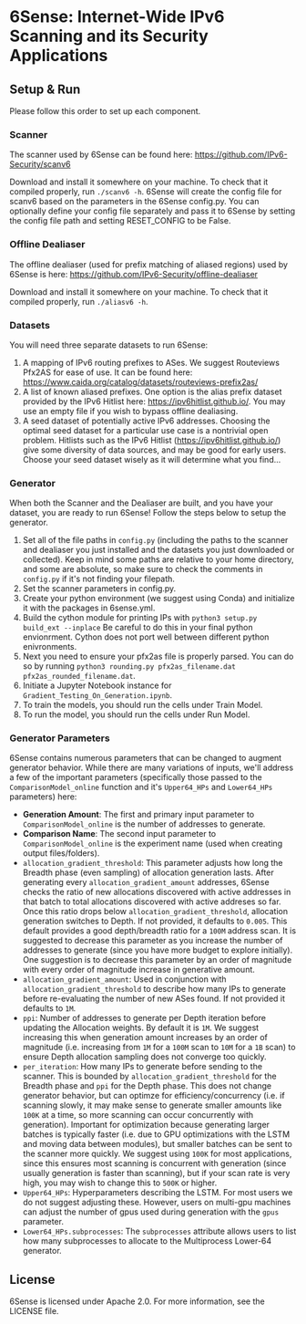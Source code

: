 # 6Sense: Internet-Wide IPv6 Scanning and its Security Applications

## Setup & Run

Please follow this order to set up each component.

### Scanner

The scanner used by 6Sense can be found here: https://github.com/IPv6-Security/scanv6

Download and install it somewhere on your machine. To check that it compiled properly, run `./scanv6 -h`. 6Sense will create the config file for scanv6 based on the parameters in the 6Sense config.py. You can optionally define your config file separately and pass it to 6Sense by setting the config file path and setting RESET_CONFIG to be False. 

### Offline Dealiaser

The offline dealiaser (used for prefix matching of aliased regions) used by 6Sense is here: https://github.com/IPv6-Security/offline-dealiaser

Download and install it somewhere on your machine. To check that it compiled properly, run `./aliasv6 -h`.

### Datasets
You will need three separate datasets to run 6Sense:

1. A mapping of IPv6 routing prefixes to ASes. We suggest Routeviews Pfx2AS for ease of use. It can be found here: https://www.caida.org/catalog/datasets/routeviews-prefix2as/
2. A list of known aliased prefixes. One option is the alias prefix dataset provided by the IPv6 Hitlist here: https://ipv6hitlist.github.io/. You may use an empty file if you wish to bypass offline dealiasing. 
3. A seed dataset of potentially active IPv6 addresses. Choosing the optimal seed dataset for a particular use case is a nontrivial open problem. Hitlists such as the IPv6 Hitlist (https://ipv6hitlist.github.io/) give some diversity of data sources, and may be good for early users. Choose your seed dataset wisely as it will determine what you find...


### Generator

When both the Scanner and the Dealiaser are built, and you have your dataset, you are ready to run 6Sense! Follow the steps below to setup the generator.

1. Set all of the file paths in `config.py` (including the paths to the scanner and dealiaser you just installed and the datasets you just downloaded or collected). Keep in mind some paths are relative to your home directory, and some are absolute, so make sure to check the comments in `config.py` if it's not finding your filepath.
2. Set the scanner parameters in config.py. 
3. Create your python environment (we suggest using Conda) and initialize it with the packages in 6sense.yml.
4. Build the cython module for printing IPs with  `python3 setup.py build_ext --inplace` Be careful to do this in your final python envionrment. Cython does not port well between different python enivronments. 
5. Next you need to ensure your pfx2as file is properly parsed. You can do so by running `python3 rounding.py pfx2as_filename.dat pfx2as_rounded_filename.dat`.
6. Initiate a Jupyter Notebook instance for `Gradient_Testing_On_Generation.ipynb`.
7. To train the models, you should run the cells under Train Model.
8. To run the model, you should run the cells under Run Model.

### Generator Parameters
6Sense contains numerous parameters that can be changed to augment generator behavior. While there are many variations of inputs, we'll address a few of the important parameters (specifically those passed to the `ComparisonModel_online` function and it's `Upper64_HPs` and `Lower64_HPs` parameters) here:

- **Generation Amount**: The first and primary input parameter to `ComparisonModel_online` is the number of addresses to generate.
- **Comparison Name**: The second input parameter to `ComparisonModel_online` is the experiment name (used when creating output files/folders).
- `allocation_gradient_threshold`: This parameter adjusts how long the Breadth phase (even sampling) of allocation generation lasts. After generating every `allocation_gradient_amount` addresses, 6Sense checks the ratio of new allocations discovered with active addresses in that batch to total allocations discovered with active addreses so far. Once this ratio drops below `allocation_gradient_threshold`, allocation generation switches to Depth. If not provided, it defaults to `0.005`. This default provides a good depth/breadth ratio for a `100M` address scan. It is suggested to decrease this parameter as you increase the number of addresses to generate (since you have more budget to explore initially). One suggestion is to decrease this parameter by an order of magnitude with every order of magnitude increase in generative amount. 
- `allocation_gradient_amount`: Used in conjunction with `allocation_gradient_threshold` to describe how many IPs to generate before re-evaluating the number of new ASes found. If not provided it defaults to `1M`.
- `ppi`: Number of addresses to generate per Depth iteration before updating the Allocation weights. By default it is `1M`. We suggest increasing this when generation amount increases by an order of magnitude (i.e. increasing from `1M` for a `100M` scan to `10M` for a `1B` scan) to ensure Depth allocation sampling does not converge too quickly.
- `per_iteration`: How many IPs to generate before sending to the scanner. This is bounded by `allocation_gradient_threshold` for the Breadth phase and `ppi` for the Depth phase. This does not change generator behavior, but can optimze for efficiency/concurrency (i.e. if scanning slowly, it may make sense to generate smaller amounts like `100K` at a time, so more scanning can occur concurrently with generation). Important for optimization because generating larger batches is typically faster (i.e. due to GPU optimizations with the LSTM and moving data between modules), but smaller batches can be sent to the scanner more quickly. We suggest using `100K` for most applications, since this ensures most scanning is concurrent with generation (since usually generation is faster than scanning), but if your scan rate is very high, you may wish to change this to `500K` or higher.
- `Upper64_HPs`: Hyperparameters describing the LSTM. For most users we do not suggest adjusting these. However, users on multi-gpu machines can adjust the number of gpus used during generation with the `gpus` parameter.
- `Lower64_HPs.subprocesses`: The `subprocesses` attribute allows users to list how many subprocesses to allocate to the Multiprocess Lower-64 generator.

## License

6Sense is licensed under Apache 2.0. For more information, see the LICENSE file.

